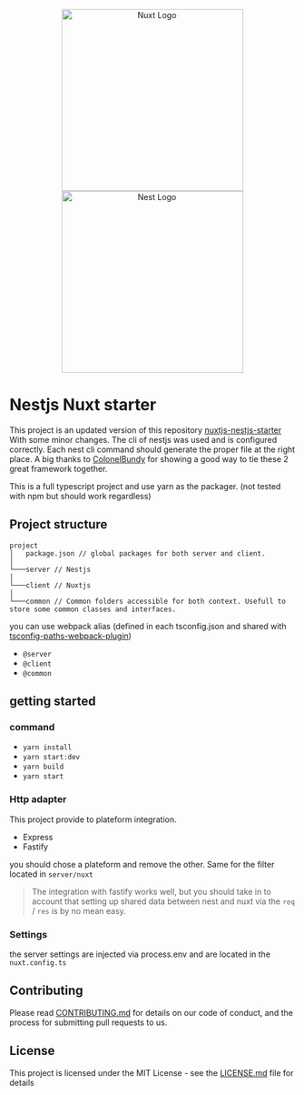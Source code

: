 <p align="center">
  <a href="https://nuxtjs.org/ target="blank"><img align="center" style="width:320px" alt="Nuxt Logo" src="https://nuxtjs.org/meta_400.png"/></a>
  <a href="http://nestjs.com/" target="blank"><img src="https://nestjs.com/img/logo_text.svg" width="320" alt="Nest Logo" /></a>
</p>

# Nestjs Nuxt starter

This project is an updated version of this repository [nuxtjs-nestjs-starter](https://github.com/ColonelBundy/nuxtjs-nestjs-starter)
With some minor changes. The cli of nestjs was used and is configured correctly. Each nest cli command should generate the proper file at the right place.
A big thanks to [ColonelBundy](https://github.com/ColonelBundy) for showing a good way to tie these 2 great framework together.

This is a full typescript project and use yarn as the packager. (not tested with npm but should work regardless)

## Project structure

```
project
│   package.json // global packages for both server and client.
│
└───server // Nestjs
│
└───client // Nuxtjs
│
└───common // Common folders accessible for both context. Usefull to store some common classes and interfaces.
```

you can use webpack alias (defined in each tsconfig.json and shared with [tsconfig-paths-webpack-plugin](https://www.npmjs.com/package/tsconfig-paths-webpack-plugin))

* `@server`
* `@client`
* `@common`

## getting started

### command

* `yarn install`
* `yarn start:dev`
* `yarn build`
* `yarn start`

### Http adapter
This project provide to plateform integration.

* Express
* Fastify

you should chose a plateform and remove the other. Same for the filter located in `server/nuxt`

> The integration with fastify works well, but you should take in to account that setting up shared data between nest and nuxt via the `req` / `res` is by no mean easy.

### Settings

the server settings are injected via process.env and are located in the `nuxt.config.ts`

## Contributing

Please read [CONTRIBUTING.md](CONTRIBUTING.md) for details on our code of conduct, and the process for submitting pull requests to us.

## License

This project is licensed under the MIT License - see the [LICENSE.md](LICENSE.md) file for details
